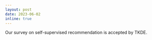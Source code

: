 ```yaml
---
layout: post
date: 2023-06-02
inline: true
---
```


Our survey on self-supervised recommendation is accepted by TKDE.
